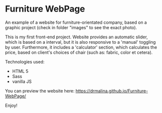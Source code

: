 # Furniture WebPage
An example of a website for furniture-orientated company, based on a graphic project (check in folder "images" to see the exact photo).

This is my first front-end project. Website provides an automatic slider, which is based on a interval, but it is also 
responsive to a 'manual' toggling by user. Furthermore, it includes a 'calculator' section, which 
calculates the price, based on client's choices of chair (such as: fabric, color et cetera).

Technologies used:
* HTML 5
* Sass
* vanilla JS

You can preview the website here: 
https://drmalina.github.io/Furniture-WebPage/

Enjoy!
